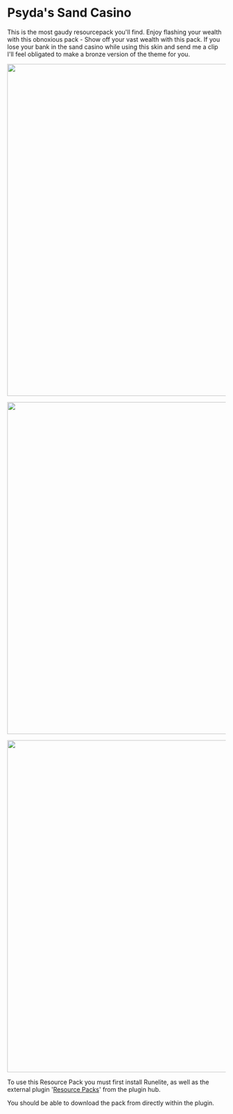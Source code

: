 # Psyda's Sand Casino

This is the most gaudy resourcepack you'll find. Enjoy flashing your wealth with this obnoxious pack - Show off your vast wealth with this pack. If you lose your bank in the sand casino while using this skin and send me a clip I'll feel obligated to make a bronze version of the theme for you.

<img src="https://user-images.githubusercontent.com/17040097/86065170-ee7a0680-ba3c-11ea-951f-072a3d506de3.png" width="765"><br/>

<img src="https://user-images.githubusercontent.com/17040097/86065203-03569a00-ba3d-11ea-870e-9d198f2b20ab.png" width="765"><br/>

<img src="https://user-images.githubusercontent.com/17040097/86065256-24b78600-ba3d-11ea-9dec-5c4185b362c8.png" width="765"><br/>


To use this Resource Pack you must first install Runelite, as well as the external plugin '[Resource Packs](https://github.com/melkypie/resource-packs)' from the plugin hub.

You should be able to download the pack from directly within the plugin.
